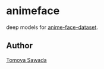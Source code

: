 
# animeface

deep models for [anime-face-dataset](https://github.com/Mckinsey666/Anime-Face-Dataset).

## Author

[Tomoya Sawada](https://github.com/STomoya)
